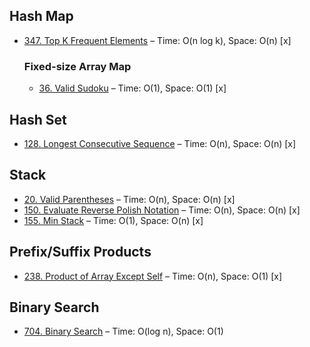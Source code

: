 ## Hash Map
- [347. Top K Frequent Elements](leetcode/347_top_k_frequent.c++) – Time: O(n log k), Space: O(n) [x]
    ### Fixed-size Array Map
    - [36. Valid Sudoku](leetcode/36_valid_sudoku.c++) – Time: O(1), Space: O(1) [x]

## Hash Set
- [128. Longest Consecutive Sequence](leetcode/128_longest_consec_seq.c++) – Time: O(n), Space: O(n) [x]

## Stack
- [20. Valid Parentheses](leetcode/20_valid_parentheses.c++) – Time: O(n), Space: O(n) [x]
- [150. Evaluate Reverse Polish Notation](leetcode/150_reverse_polish_notation.c++) – Time: O(n), Space: O(n) [x]
- [155. Min Stack](data-structures/155_min_stack.c++) – Time: O(1), Space: O(n) [x]

## Prefix/Suffix Products
- [238. Product of Array Except Self](leetcode/238_product_of_array_except_self.c++) – Time: O(n), Space: O(1) [x]

## Binary Search
- [704. Binary Search](leetcode/704_binary_search.c++) – Time: O(log n), Space: O(1)

